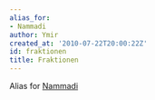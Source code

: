 ```yaml
---
alias_for:
- Nammadi
author: Ymir
created_at: '2010-07-22T20:00:22Z'
id: fraktionen
title: Fraktionen
---
```

Alias for [Nammadi]

  [Nammadi]: Nammadi